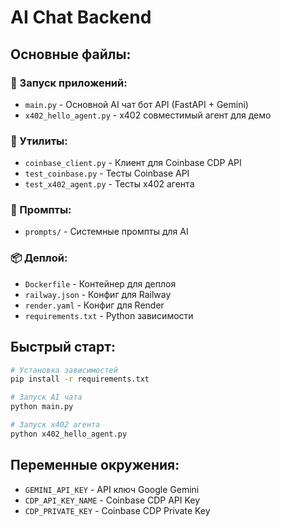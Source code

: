 # AI Chat Backend

## Основные файлы:

### 🚀 Запуск приложений:
- `main.py` - Основной AI чат бот API (FastAPI + Gemini)
- `x402_hello_agent.py` - x402 совместимый агент для демо

### 🔧 Утилиты:
- `coinbase_client.py` - Клиент для Coinbase CDP API
- `test_coinbase.py` - Тесты Coinbase API
- `test_x402_agent.py` - Тесты x402 агента

### 🤖 Промпты:
- `prompts/` - Системные промпты для AI

### 📦 Деплой:
- `Dockerfile` - Контейнер для деплоя
- `railway.json` - Конфиг для Railway
- `render.yaml` - Конфиг для Render
- `requirements.txt` - Python зависимости

## Быстрый старт:

```bash
# Установка зависимостей
pip install -r requirements.txt

# Запуск AI чата
python main.py

# Запуск x402 агента  
python x402_hello_agent.py
```

## Переменные окружения:
- `GEMINI_API_KEY` - API ключ Google Gemini
- `CDP_API_KEY_NAME` - Coinbase CDP API Key
- `CDP_PRIVATE_KEY` - Coinbase CDP Private Key